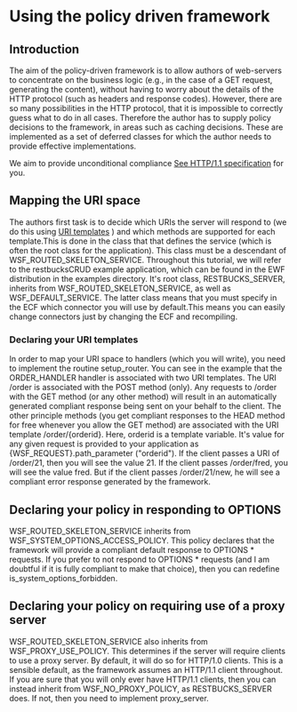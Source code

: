 # Using the policy driven framework

## Introduction

The aim of the policy-driven framework is to allow authors of web-servers to concentrate on the business logic (e.g., in the case of a GET request, generating the content), without having to worry about the details of the HTTP protocol (such as headers and response codes). However, there are so many possibilities in the HTTP protocol, that it is impossible to correctly guess what to do in all cases. Therefore the author has to supply policy decisions to the framework, in areas such as caching decisions. These are implemented as a set of deferred classes for which the author needs to provide effective implementations.

We aim to provide unconditional compliance [See HTTP/1.1 specification](http://www.w3.org/Protocols/rfc2616/rfc2616-sec1.html#sec1) for you.

## Mapping the URI space

The authors first task is to decide which URIs the server will respond to (we do this using [URI templates](http://tools.ietf.org/html/rfc6570) ) and which methods are supported for each template.This is done in the class that that defines the service (which is often the root class for the application). This class must be a descendant of WSF_ROUTED_SKELETON_SERVICE. Throughout this tutorial, we will refer to the restbucksCRUD example application, which can be found in the EWF distribution in the examples directory. It's root class, RESTBUCKS_SERVER, inherits from WSF_ROUTED_SKELETON_SERVICE, as well as WSF_DEFAULT_SERVICE. The latter class means that you must specify in the ECF which connector you will use by default.This means you can easily change connectors just by changing the ECF and recompiling.

### Declaring your URI templates

In order to map your URI space to handlers (which you will write), you need to implement the routine setup_router. You can see in the example that the ORDER_HANDLER handler is associated with two URI templates. The URI /order is associated with the POST method (only). Any requests to /order with the GET method (or any other method) will result in an automatically generated compliant response being sent on your behalf to the client. The other principle methods (you get compliant responses to the HEAD method for free whenever you allow the GET method) are associated with the URI template /order/{orderid}. Here, orderid is a template variable. It's value for any given request is provided to your application as {WSF_REQUEST}.path_parameter ("orderid"). If the client passes a URI of /order/21, then you will see the value 21. If the client passes /order/fred, you will see the value fred. But if the client passes /order/21/new, he will see a compliant error response generated by the framework.

## Declaring your policy in responding to OPTIONS

WSF_ROUTED_SKELETON_SERVICE inherits from WSF_SYSTEM_OPTIONS_ACCESS_POLICY. This policy declares that the framework will provide a compliant default response to OPTIONS * requests. If you prefer to not respond to OPTIONS * requests (and I am doubtful if it is fully compliant to make that choice), then you can redefine 
is_system_options_forbidden.

## Declaring your policy on requiring use of a proxy server

WSF_ROUTED_SKELETON_SERVICE also inherits from WSF_PROXY_USE_POLICY. This determines if the server will require clients to use a proxy server. By default, it will do so for HTTP/1.0 clients. This is a sensible default, as the framework assumes an HTTP/1.1 client throughout. If you are sure that you will only ever have HTTP/1.1 clients, then you can instead inherit from WSF_NO_PROXY_POLICY, as RESTBUCKS_SERVER does. If not, then you need to implement proxy_server.
